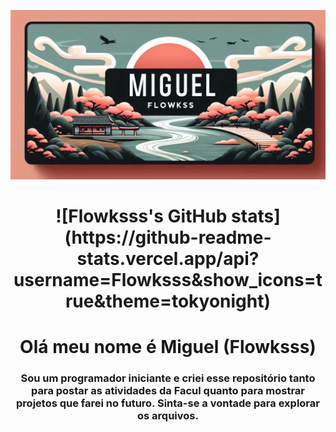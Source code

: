 <!--Banner do Flokinho-->
![Banner do perfil...](./bannernovo.png)

<h1 align="center">![Flowksss's GitHub stats](https://github-readme-stats.vercel.app/api?username=Flowksss&show_icons=true&theme=tokyonight) 



<h1 align="center">Olá meu nome é Miguel (Flowksss)</h1>
<h3 align="center">Sou um programador iniciante e criei esse repositório tanto para postar as atividades da Facul quanto para mostrar projetos que farei no futuro. Sinta-se a vontade para explorar os arquivos.</h3>
